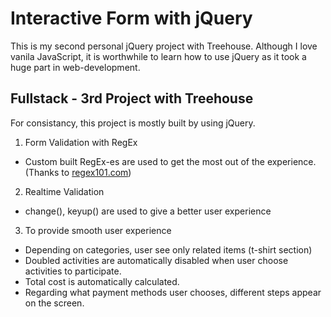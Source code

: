# Interactive Form with jQuery

This is my second personal jQuery project with Treehouse. Although I love vanila JavaScript, it is worthwhile to learn how to use jQuery as it took a huge part in web-development.

## Fullstack - 3rd Project with Treehouse

For consistancy, this project is mostly built by using jQuery.

1. Form Validation with RegEx

- Custom built RegEx-es are used to get the most out of the experience. (Thanks to [regex101.com](regex101.com))

2. Realtime Validation

- change(), keyup() are used to give a better user experience

3. To provide smooth user experience

- Depending on categories, user see only related items (t-shirt section)
- Doubled activities are automatically disabled when user choose activities to participate.
- Total cost is automatically calculated.
- Regarding what payment methods user chooses, different steps appear on the screen.
